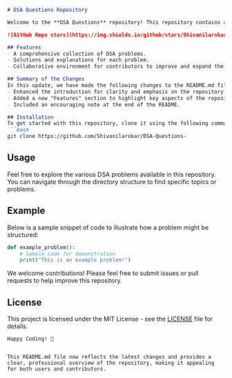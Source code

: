 ```markdown
# DSA Questions Repository

Welcome to the **DSA Questions** repository! This repository contains a collection of Data Structures and Algorithms (DSA) problems designed to help you enhance your coding skills.

![GitHub Repo stars](https://img.shields.io/github/stars/Shivanilarokar/DSA-Questions-) ![GitHub forks](https://img.shields.io/github/forks/Shivanilarokar/DSA-Questions-) ![GitHub issues](https://img.shields.io/github/issues/Shivanilarokar/DSA-Questions-)

## Features
- A comprehensive collection of DSA problems.
- Solutions and explanations for each problem.
- Collaborative environment for contributors to improve and expand the repository. 🎉

## Summary of the Changes
In this update, we have made the following changes to the README.md file:
- Enhanced the introduction for clarity and emphasis on the repository's purpose.
- Added a new "Features" section to highlight key aspects of the repository.
- Included an encouraging note at the end of the README.

## Installation
To get started with this repository, clone it using the following command:
```bash
git clone https://github.com/Shivanilarokar/DSA-Questions-
```

## Usage
Feel free to explore the various DSA problems available in this repository. You can navigate through the directory structure to find specific topics or problems.

## Example
Below is a sample snippet of code to illustrate how a problem might be structured:

```python
def example_problem():
    # Sample code for demonstration
    print("This is an example problem!")
```

We welcome contributions! Please feel free to submit issues or pull requests to help improve this repository.

## License
This project is licensed under the MIT License - see the [LICENSE](LICENSE) file for details.

```
Happy Coding! 🚀
```
``` 

This README.md file now reflects the latest changes and provides a clear, professional overview of the repository, making it appealing for both users and contributors.
